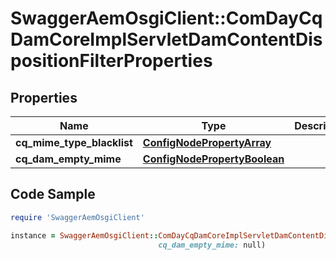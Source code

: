 # SwaggerAemOsgiClient::ComDayCqDamCoreImplServletDamContentDispositionFilterProperties

## Properties

Name | Type | Description | Notes
------------ | ------------- | ------------- | -------------
**cq_mime_type_blacklist** | [**ConfigNodePropertyArray**](ConfigNodePropertyArray.md) |  | [optional] 
**cq_dam_empty_mime** | [**ConfigNodePropertyBoolean**](ConfigNodePropertyBoolean.md) |  | [optional] 

## Code Sample

```ruby
require 'SwaggerAemOsgiClient'

instance = SwaggerAemOsgiClient::ComDayCqDamCoreImplServletDamContentDispositionFilterProperties.new(cq_mime_type_blacklist: null,
                                 cq_dam_empty_mime: null)
```


